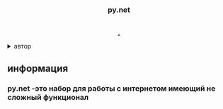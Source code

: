 <a id="readme-top"></a>





<!-- PROJECT LOGO -->

  <h3 align="center">py.net</h3>

  <p align="center">
    <br />
    <a href="https://github.com/xHak2215/consol"><strong>.</strong></a>
    <br />
  </p>
</div>



<details>
  <summary>автор</summary>
  <ol>
    <li>
      <ul>
      <li><a href="#about-the-project">основной проект</a>
      </ul><ul>
      <li><a href="https://t.me/HITHELL">telegram</a></li>
      </ul>
    </li>
  </ol>
</details>






<!-- py.net -->
<h2>информация </h2>

<h3>
py.net -это набор для работы с интернетом имеющий не сложный функционал
</h3>
